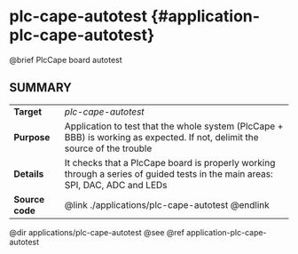 plc-cape-autotest {#application-plc-cape-autotest}
=================

@brief PlcCape board autotest

## SUMMARY

<table>
<tr>
	<td><b>Target</b><td><i>plc-cape-autotest</i>
<tr>
	<td><b>Purpose</b><td>
	Application to test that the whole system (PlcCape + BBB) is working as expected. If not,
	delimit the source of the trouble
<tr>
	<td><b>Details</b><td>
	It checks that a PlcCape board is properly working through a series of guided tests in the main
	areas: SPI, DAC, ADC and LEDs
<tr>
	<td><b>Source code</b>
	<td>@link ./applications/plc-cape-autotest @endlink
</table>

@dir applications/plc-cape-autotest
@see @ref application-plc-cape-autotest
